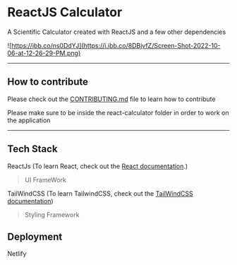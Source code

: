 # ReactJS Calculator

A Scientific Calculator created with ReactJS and a few other dependencies

![https://ibb.co/ns0DdYJ](https://i.ibb.co/8DBjvfZ/Screen-Shot-2022-10-06-at-12-26-29-PM.png)

---

## How to contribute 

Please check out the [CONTRIBUTING.md](https://github.com/CleverOscar/React_Calculator/blob/main/CONTRIBUTING.md) file to learn how to contribute 

Please make sure to be inside the react-calculator folder in order to work on the application

--- 

## Tech Stack

ReactJs (To learn React, check out the [React documentation](https://reactjs.org/).)
> UI FrameWork

TailWindCSS (To learn TailwindCSS, check out the [TailWindCSS documentation](https://tailwindcss.com/docs/installation))
> Styling Framework

## Deployment

Netlify 

